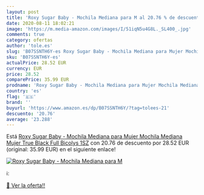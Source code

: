 ```yaml
---
layout: post
title: 'Roxy Sugar Baby - Mochila Mediana para M al 20.76 % de descuento'
date: 2020-08-11 18:02:21
image: 'https://m.media-amazon.com/images/I/51iqN5u4G8L._SL400_.jpg'
comments: true
category: ofertas
author: 'tole.es'
slug: 'B07SSNTH6Y-es Roxy Sugar Baby - Mochila Mediana para Mujer Mochila...'
sku: 'B07SSNTH6Y-es'
actualPrice: 28.52 EUR
currency: EUR
price: 28.52
comparePrice: 35.99 EUR
prodname: 'Roxy Sugar Baby - Mochila Mediana para Mujer Mochila Mediana  Mujer  True Black Full Bicolys  1SZ'
country: 'es'
flag: '🇪🇸'
brand: ''
buyurl: 'https://www.amazon.es/dp/B07SSNTH6Y/?tag=tolees-21'
descuento: '20.76'
average: '23.288'
---
```


Está [Roxy Sugar Baby - Mochila Mediana para Mujer Mochila Mediana  Mujer  True Black Full Bicolys  1SZ](https://www.amazon.es/dp/B07SSNTH6Y/?tag=tolees-21) con 20.76 de descuento por 28.52 EUR (original: 35.99 EUR) en el siguiente enlace!

[![Roxy Sugar Baby - Mochila Mediana para M](https://m.media-amazon.com/images/I/51iqN5u4G8L._SL400_.jpg)](https://www.amazon.es/dp/B07SSNTH6Y/?tag=tolees-21)

ℹ️:


[🛒 Ver la oferta!!](https://www.amazon.es/dp/B07SSNTH6Y/?tag=tolees-21)
